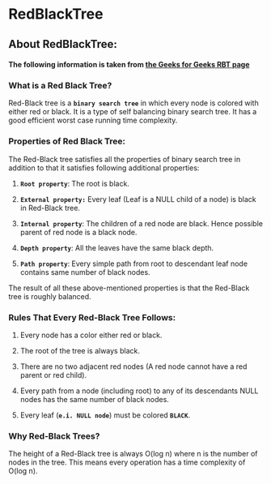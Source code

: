 # RedBlackTree

## About RedBlackTree:

#### The following information is taken from [the Geeks for Geeks RBT page](https://www.geeksforgeeks.org/introduction-to-red-black-tree/?ref=lbp)

### What is a Red Black Tree?
Red-Black tree is a **`binary search tree`** in which every node is colored with either red or black. It is a type of self balancing binary search tree. It has a good efficient worst case running time complexity. 

### Properties of Red Black Tree:
The Red-Black tree satisfies all the properties of binary search tree in addition to that it satisfies following additional properties:

1. **`Root property`**: The root is black.

2. **`External property:`** Every leaf (Leaf is a NULL child of a node) is black in Red-Black tree.

3. **`Internal property`**: The children of a red node are black. Hence possible parent of red node is a black node.

4. **`Depth property`**: All the leaves have the same black depth.

5. **`Path property`**: Every simple path from root to descendant leaf node contains same number of black nodes. 

The result of all these above-mentioned properties is that the Red-Black tree is roughly balanced.

### Rules That Every Red-Black Tree Follows:
1. Every node has a color either red or black.

2. The root of the tree is always black.

3. There are no two adjacent red nodes (A red node cannot have a red parent or red child).

4. Every path from a node (including root) to any of its descendants NULL nodes has the same number of black nodes.

5. Every leaf (**`e.i. NULL node`**) must be colored **`BLACK`**.

### Why Red-Black Trees?
The height of a Red-Black tree is always O(log n) where n is the number of nodes in the tree. This means every operation has a time complexity of O(log n).

